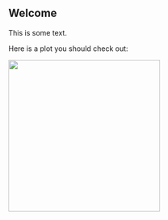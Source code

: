 <style>
    @page {
        size: letter landscape;
        margin: 2cm;
    }
</style>

## Welcome

This is some text.

Here is a plot you should check out:

<img src="{{ data['plot_values']['files']['plot_with_overlay_30.png']['url'] }}"  style="width: 300px;" />


